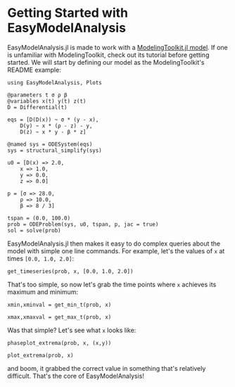 # Getting Started with EasyModelAnalysis

EasyModelAnalysis.jl is made to work with a [ModelingToolkit.jl model](https://docs.sciml.ai/ModelingToolkit/stable/).
If one is unfamiliar with ModelingToolkit, check out its tutorial before getting started. We will start by defining
our model as the ModelingToolkit's README example:

```@example analysis
using EasyModelAnalysis, Plots

@parameters t σ ρ β
@variables x(t) y(t) z(t)
D = Differential(t)

eqs = [D(D(x)) ~ σ * (y - x),
    D(y) ~ x * (ρ - z) - y,
    D(z) ~ x * y - β * z]

@named sys = ODESystem(eqs)
sys = structural_simplify(sys)

u0 = [D(x) => 2.0,
    x => 1.0,
    y => 0.0,
    z => 0.0]

p = [σ => 28.0,
    ρ => 10.0,
    β => 8 / 3]

tspan = (0.0, 100.0)
prob = ODEProblem(sys, u0, tspan, p, jac = true)
sol = solve(prob)
```

EasyModelAnalysis.jl then makes it easy to do complex queries about the model with simple one line commands.
For example, let's the values of `x` at times `[0.0, 1.0, 2.0]`:

```@example analysis
get_timeseries(prob, x, [0.0, 1.0, 2.0])
```

That's too simple, so now let's grab the time points where `x` achieves its maximum and minimum:

```@example analysis
xmin,xminval = get_min_t(prob, x)
```

```@example analysis
xmax,xmaxval = get_max_t(prob, x)
```

Was that simple? Let's see what `x` looks like:

```@example analysis
phaseplot_extrema(prob, x, (x,y))
```

```@example analysis
plot_extrema(prob, x)
```

and boom, it grabbed the correct value in something that's relatively difficult. That's the core
of EasyModelAnalysis!